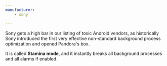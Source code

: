 ```yaml
---
manufacturer: 
    - sony

---
```


Sony gets a high bar in our listing of toxic Android vendors, as historically Sony introduced the first very effective non-standard background process optimization and opened Pandora's box.


It is called **Stamina mode**, and it instantly breaks all background processes and all alarms if enabled.
